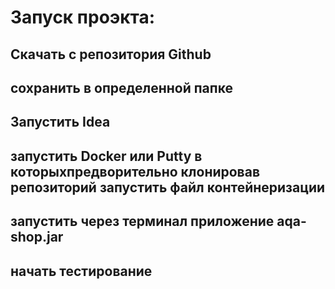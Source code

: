 # Запуск проэкта:

## Скачать с репозитория Github

## сохранить  в определенной папке 

## Запустить Idea


## запустить Docker или Putty в которыхпредворительно клонировав репозиторий запустить файл контейнеризации

## запустить через терминал приложение aqa-shop.jar 

## начать тестирование